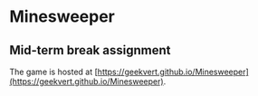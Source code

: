 # Minesweeper
## Mid-term break assignment
The game is hosted at [https://geekvert.github.io/Minesweeper](https://geekvert.github.io/Minesweeper).
